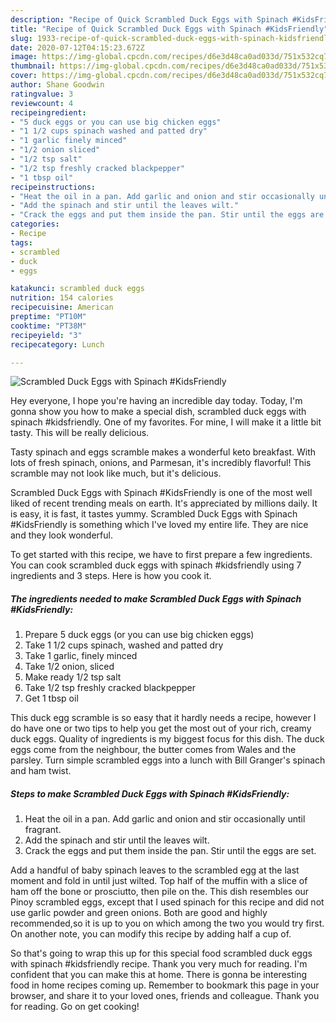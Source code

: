 ```yaml
---
description: "Recipe of Quick Scrambled Duck Eggs with Spinach #KidsFriendly"
title: "Recipe of Quick Scrambled Duck Eggs with Spinach #KidsFriendly"
slug: 1933-recipe-of-quick-scrambled-duck-eggs-with-spinach-kidsfriendly
date: 2020-07-12T04:15:23.672Z
image: https://img-global.cpcdn.com/recipes/d6e3d48ca0ad033d/751x532cq70/scrambled-duck-eggs-with-spinach-kidsfriendly-recipe-main-photo.jpg
thumbnail: https://img-global.cpcdn.com/recipes/d6e3d48ca0ad033d/751x532cq70/scrambled-duck-eggs-with-spinach-kidsfriendly-recipe-main-photo.jpg
cover: https://img-global.cpcdn.com/recipes/d6e3d48ca0ad033d/751x532cq70/scrambled-duck-eggs-with-spinach-kidsfriendly-recipe-main-photo.jpg
author: Shane Goodwin
ratingvalue: 3
reviewcount: 4
recipeingredient:
- "5 duck eggs or you can use big chicken eggs"
- "1 1/2 cups spinach washed and patted dry"
- "1 garlic finely minced"
- "1/2 onion sliced"
- "1/2 tsp salt"
- "1/2 tsp freshly cracked blackpepper"
- "1 tbsp oil"
recipeinstructions:
- "Heat the oil in a pan. Add garlic and onion and stir occasionally until fragrant."
- "Add the spinach and stir until the leaves wilt."
- "Crack the eggs and put them inside the pan. Stir until the eggs are set."
categories:
- Recipe
tags:
- scrambled
- duck
- eggs

katakunci: scrambled duck eggs 
nutrition: 154 calories
recipecuisine: American
preptime: "PT10M"
cooktime: "PT38M"
recipeyield: "3"
recipecategory: Lunch

---
```



![Scrambled Duck Eggs with Spinach #KidsFriendly](https://img-global.cpcdn.com/recipes/d6e3d48ca0ad033d/751x532cq70/scrambled-duck-eggs-with-spinach-kidsfriendly-recipe-main-photo.jpg)

Hey everyone, I hope you're having an incredible day today. Today, I'm gonna show you how to make a special dish, scrambled duck eggs with spinach #kidsfriendly. One of my favorites. For mine, I will make it a little bit tasty. This will be really delicious.

Tasty spinach and eggs scramble makes a wonderful keto breakfast. With lots of fresh spinach, onions, and Parmesan, it&#39;s incredibly flavorful! This scramble may not look like much, but it&#39;s delicious.

Scrambled Duck Eggs with Spinach #KidsFriendly is one of the most well liked of recent trending meals on earth. It's appreciated by millions daily. It is easy, it is fast, it tastes yummy. Scrambled Duck Eggs with Spinach #KidsFriendly is something which I've loved my entire life. They are nice and they look wonderful.


To get started with this recipe, we have to first prepare a few ingredients. You can cook scrambled duck eggs with spinach #kidsfriendly using 7 ingredients and 3 steps. Here is how you cook it.

<!--inarticleads1-->

##### The ingredients needed to make Scrambled Duck Eggs with Spinach #KidsFriendly:

1. Prepare 5 duck eggs (or you can use big chicken eggs)
1. Take 1 1/2 cups spinach, washed and patted dry
1. Take 1 garlic, finely minced
1. Take 1/2 onion, sliced
1. Make ready 1/2 tsp salt
1. Take 1/2 tsp freshly cracked blackpepper
1. Get 1 tbsp oil


This duck egg scramble is so easy that it hardly needs a recipe, however I do have one or two tips to help you get the most out of your rich, creamy duck eggs. Quality of ingredients is my biggest focus for this dish. The duck eggs come from the neighbour, the butter comes from Wales and the parsley. Turn simple scrambled eggs into a lunch with Bill Granger&#39;s spinach and ham twist. 

<!--inarticleads2-->

##### Steps to make Scrambled Duck Eggs with Spinach #KidsFriendly:

1. Heat the oil in a pan. Add garlic and onion and stir occasionally until fragrant.
1. Add the spinach and stir until the leaves wilt.
1. Crack the eggs and put them inside the pan. Stir until the eggs are set.


Add a handful of baby spinach leaves to the scrambled egg at the last moment and fold in until just wilted. Top half of the muffin with a slice of ham off the bone or prosciutto, then pile on the. This dish resembles our Pinoy scrambled eggs, except that I used spinach for this recipe and did not use garlic powder and green onions. Both are good and highly recommended,so it is up to you on which among the two you would try first. On another note, you can modify this recipe by adding half a cup of. 

So that's going to wrap this up for this special food scrambled duck eggs with spinach #kidsfriendly recipe. Thank you very much for reading. I'm confident that you can make this at home. There is gonna be interesting food in home recipes coming up. Remember to bookmark this page in your browser, and share it to your loved ones, friends and colleague. Thank you for reading. Go on get cooking!
